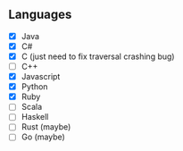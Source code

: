 ## Languages
- [x] Java
- [x] C#
- [x] C (just need to fix traversal crashing bug)
- [ ] C++
- [x] Javascript
- [x] Python
- [x] Ruby
- [ ] Scala
- [ ] Haskell
- [ ] Rust (maybe)
- [ ] Go (maybe)
